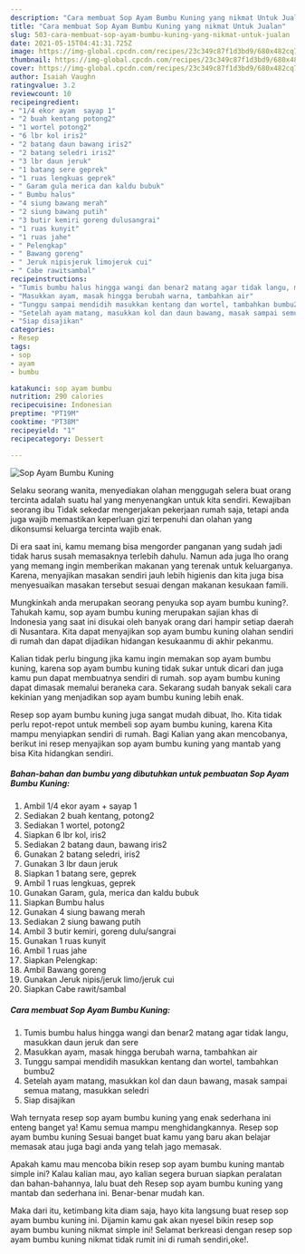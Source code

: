 ```yaml
---
description: "Cara membuat Sop Ayam Bumbu Kuning yang nikmat Untuk Jualan"
title: "Cara membuat Sop Ayam Bumbu Kuning yang nikmat Untuk Jualan"
slug: 503-cara-membuat-sop-ayam-bumbu-kuning-yang-nikmat-untuk-jualan
date: 2021-05-15T04:41:31.725Z
image: https://img-global.cpcdn.com/recipes/23c349c87f1d3bd9/680x482cq70/sop-ayam-bumbu-kuning-foto-resep-utama.jpg
thumbnail: https://img-global.cpcdn.com/recipes/23c349c87f1d3bd9/680x482cq70/sop-ayam-bumbu-kuning-foto-resep-utama.jpg
cover: https://img-global.cpcdn.com/recipes/23c349c87f1d3bd9/680x482cq70/sop-ayam-bumbu-kuning-foto-resep-utama.jpg
author: Isaiah Vaughn
ratingvalue: 3.2
reviewcount: 10
recipeingredient:
- "1/4 ekor ayam  sayap 1"
- "2 buah kentang potong2"
- "1 wortel potong2"
- "6 lbr kol iris2"
- "2 batang daun bawang iris2"
- "2 batang seledri iris2"
- "3 lbr daun jeruk"
- "1 batang sere geprek"
- "1 ruas lengkuas geprek"
- " Garam gula merica dan kaldu bubuk"
- " Bumbu halus"
- "4 siung bawang merah"
- "2 siung bawang putih"
- "3 butir kemiri goreng dulusangrai"
- "1 ruas kunyit"
- "1 ruas jahe"
- " Pelengkap"
- " Bawang goreng"
- " Jeruk nipisjeruk limojeruk cui"
- " Cabe rawitsambal"
recipeinstructions:
- "Tumis bumbu halus hingga wangi dan benar2 matang agar tidak langu, masukkan daun jeruk dan sere"
- "Masukkan ayam, masak hingga berubah warna, tambahkan air"
- "Tunggu sampai mendidih masukkan kentang dan wortel, tambahkan bumbu2"
- "Setelah ayam matang, masukkan kol dan daun bawang, masak sampai semua matang, masukkan seledri"
- "Siap disajikan"
categories:
- Resep
tags:
- sop
- ayam
- bumbu

katakunci: sop ayam bumbu 
nutrition: 290 calories
recipecuisine: Indonesian
preptime: "PT19M"
cooktime: "PT38M"
recipeyield: "1"
recipecategory: Dessert

---
```



![Sop Ayam Bumbu Kuning](https://img-global.cpcdn.com/recipes/23c349c87f1d3bd9/680x482cq70/sop-ayam-bumbu-kuning-foto-resep-utama.jpg)

Selaku seorang wanita, menyediakan olahan menggugah selera buat orang tercinta adalah suatu hal yang menyenangkan untuk kita sendiri. Kewajiban seorang ibu Tidak sekedar mengerjakan pekerjaan rumah saja, tetapi anda juga wajib memastikan keperluan gizi terpenuhi dan olahan yang dikonsumsi keluarga tercinta wajib enak.

Di era  saat ini, kamu memang bisa mengorder panganan yang sudah jadi tidak harus susah memasaknya terlebih dahulu. Namun ada juga lho orang yang memang ingin memberikan makanan yang terenak untuk keluarganya. Karena, menyajikan masakan sendiri jauh lebih higienis dan kita juga bisa menyesuaikan masakan tersebut sesuai dengan makanan kesukaan famili. 



Mungkinkah anda merupakan seorang penyuka sop ayam bumbu kuning?. Tahukah kamu, sop ayam bumbu kuning merupakan sajian khas di Indonesia yang saat ini disukai oleh banyak orang dari hampir setiap daerah di Nusantara. Kita dapat menyajikan sop ayam bumbu kuning olahan sendiri di rumah dan dapat dijadikan hidangan kesukaanmu di akhir pekanmu.

Kalian tidak perlu bingung jika kamu ingin memakan sop ayam bumbu kuning, karena sop ayam bumbu kuning tidak sukar untuk dicari dan juga kamu pun dapat membuatnya sendiri di rumah. sop ayam bumbu kuning dapat dimasak memalui beraneka cara. Sekarang sudah banyak sekali cara kekinian yang menjadikan sop ayam bumbu kuning lebih enak.

Resep sop ayam bumbu kuning juga sangat mudah dibuat, lho. Kita tidak perlu repot-repot untuk membeli sop ayam bumbu kuning, karena Kita mampu menyiapkan sendiri di rumah. Bagi Kalian yang akan mencobanya, berikut ini resep menyajikan sop ayam bumbu kuning yang mantab yang bisa Kita hidangkan sendiri.

<!--inarticleads1-->

##### Bahan-bahan dan bumbu yang dibutuhkan untuk pembuatan Sop Ayam Bumbu Kuning:

1. Ambil 1/4 ekor ayam + sayap 1
1. Sediakan 2 buah kentang, potong2
1. Sediakan 1 wortel, potong2
1. Siapkan 6 lbr kol, iris2
1. Sediakan 2 batang daun, bawang iris2
1. Gunakan 2 batang seledri, iris2
1. Gunakan 3 lbr daun jeruk
1. Siapkan 1 batang sere, geprek
1. Ambil 1 ruas lengkuas, geprek
1. Gunakan  Garam, gula, merica dan kaldu bubuk
1. Siapkan  Bumbu halus
1. Gunakan 4 siung bawang merah
1. Sediakan 2 siung bawang putih
1. Ambil 3 butir kemiri, goreng dulu/sangrai
1. Gunakan 1 ruas kunyit
1. Ambil 1 ruas jahe
1. Siapkan  Pelengkap:
1. Ambil  Bawang goreng
1. Gunakan  Jeruk nipis/jeruk limo/jeruk cui
1. Siapkan  Cabe rawit/sambal




<!--inarticleads2-->

##### Cara membuat Sop Ayam Bumbu Kuning:

1. Tumis bumbu halus hingga wangi dan benar2 matang agar tidak langu, masukkan daun jeruk dan sere
1. Masukkan ayam, masak hingga berubah warna, tambahkan air
1. Tunggu sampai mendidih masukkan kentang dan wortel, tambahkan bumbu2
1. Setelah ayam matang, masukkan kol dan daun bawang, masak sampai semua matang, masukkan seledri
1. Siap disajikan




Wah ternyata resep sop ayam bumbu kuning yang enak sederhana ini enteng banget ya! Kamu semua mampu menghidangkannya. Resep sop ayam bumbu kuning Sesuai banget buat kamu yang baru akan belajar memasak atau juga bagi anda yang telah jago memasak.

Apakah kamu mau mencoba bikin resep sop ayam bumbu kuning mantab simple ini? Kalau kalian mau, ayo kalian segera buruan siapkan peralatan dan bahan-bahannya, lalu buat deh Resep sop ayam bumbu kuning yang mantab dan sederhana ini. Benar-benar mudah kan. 

Maka dari itu, ketimbang kita diam saja, hayo kita langsung buat resep sop ayam bumbu kuning ini. Dijamin kamu gak akan nyesel bikin resep sop ayam bumbu kuning nikmat simple ini! Selamat berkreasi dengan resep sop ayam bumbu kuning nikmat tidak rumit ini di rumah sendiri,oke!.

